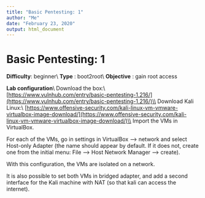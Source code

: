 ```yaml
---
title: "Basic Pentesting: 1"
author: "Me"
date: "February 23, 2020"
output: html_document
---
```


# Basic Pentesting: 1

**Difficulty**: beginner\\
**Type** : boot2root\\
**Objective** : gain root access

**Lab configuration**\\
Download the box:\\
[https://www.vulnhub.com/entry/basic-pentesting-1,216/](https://www.vulnhub.com/entry/basic-pentesting-1,216/)\\
Download Kali Linux:\\
[https://www.offensive-security.com/kali-linux-vm-vmware-virtualbox-image-download/](https://www.offensive-security.com/kali-linux-vm-vmware-virtualbox-image-download/)\\
Import the VMs in VirtualBox.

For each of the VMs, go in settings in VirtualBox -->  network and select Host-only Adapter (the name should appear by default. If it does not, create one from the initial menu: File --> Host Network Manager --> create).

With this configuration, the VMs are isolated on a network.

It is also possible to set both VMs in bridged adapter, and add a second interface for the Kali machine with NAT (so that kali can access the internet).

